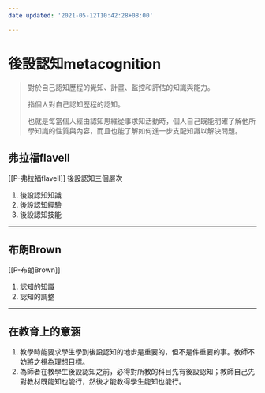 ```yaml
---
date updated: '2021-05-12T10:42:28+08:00'

---
```


# 後設認知metacognition

> 對於自己認知歷程的覺知、計畫、監控和評估的知識與能力。
>
> 指個人對自己認知歷程的認知。
>
> 也就是每當個人經由認知思維從事求知活動時，個人自己既能明確了解他所學知識的性質與內容，而且也能了解如何進一步支配知識以解決問題。

## 弗拉福flavell

[[P-弗拉福flavell]]
後設認知三個層次

1.  後設認知知識
2.  後設認知經驗
3.  後設認知技能

---

## 布朗Brown

[[P-布朗Brown]]

1.  認知的知識
2.  認知的調整

---

## 在教育上的意涵

1.  教學時能要求學生學到後設認知的地步是重要的，但不是件重要的事。教師不妨將之視為理想目標。
2.  為師者在教學生後設認知之前，必得對所教的科目先有後設認知；教師自己先對教材既能知也能行，然後才能教得學生能知也能行。

